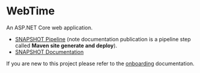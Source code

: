 # WebTime

An ASP.NET Core web application.

* [SNAPSHOT Pipeline](https://ci.makaro.io/job/dotnet-webtime-SNAPSHOT-pipeline/) (note documentation publication is a pipeline step called **Maven site generate and deploy**). 
* [SNAPSHOT Documentation](https://repo.makaro.io/repository/site/io.makaro-webtime-0.0.1-SNAPSHOT/)

If you are new to this project please refer to the [onboarding](https://repo.makaro.io/repository/site/io.makaro-webtime-0.0.1-SNAPSHOT/onboarding.html) documentation.